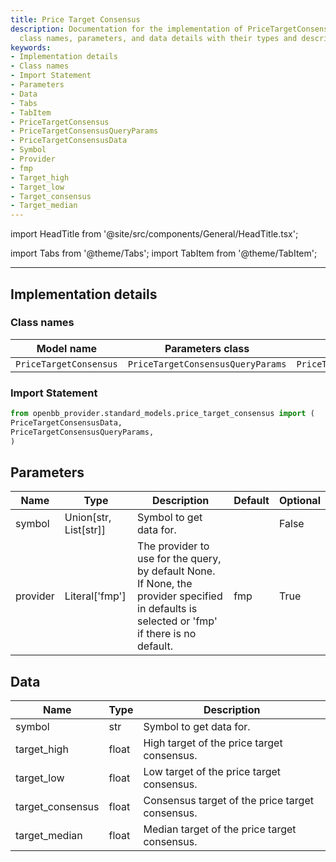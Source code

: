 ```yaml
---
title: Price Target Consensus
description: Documentation for the implementation of PriceTargetConsensus including
  class names, parameters, and data details with their types and descriptions.
keywords:
- Implementation details
- Class names
- Import Statement
- Parameters
- Data
- Tabs
- TabItem
- PriceTargetConsensus
- PriceTargetConsensusQueryParams
- PriceTargetConsensusData
- Symbol
- Provider
- fmp
- Target_high
- Target_low
- Target_consensus
- Target_median
---
```


import HeadTitle from '@site/src/components/General/HeadTitle.tsx';

<HeadTitle title="Price Target Consensus - Data_Models | OpenBB Platform Docs" />


import Tabs from '@theme/Tabs';
import TabItem from '@theme/TabItem';


---

## Implementation details

### Class names

| Model name | Parameters class | Data class |
| ---------- | ---------------- | ---------- |
| `PriceTargetConsensus` | `PriceTargetConsensusQueryParams` | `PriceTargetConsensusData` |

### Import Statement

```python
from openbb_provider.standard_models.price_target_consensus import (
PriceTargetConsensusData,
PriceTargetConsensusQueryParams,
)
```

## Parameters

<Tabs>
<TabItem value="standard" label="Standard">

| Name | Type | Description | Default | Optional |
| ---- | ---- | ----------- | ------- | -------- |
| symbol | Union[str, List[str]] | Symbol to get data for. |  | False |
| provider | Literal['fmp'] | The provider to use for the query, by default None. If None, the provider specified in defaults is selected or 'fmp' if there is no default. | fmp | True |
</TabItem>

</Tabs>

## Data

<Tabs>
<TabItem value="standard" label="Standard">

| Name | Type | Description |
| ---- | ---- | ----------- |
| symbol | str | Symbol to get data for. |
| target_high | float | High target of the price target consensus. |
| target_low | float | Low target of the price target consensus. |
| target_consensus | float | Consensus target of the price target consensus. |
| target_median | float | Median target of the price target consensus. |
</TabItem>

</Tabs>
